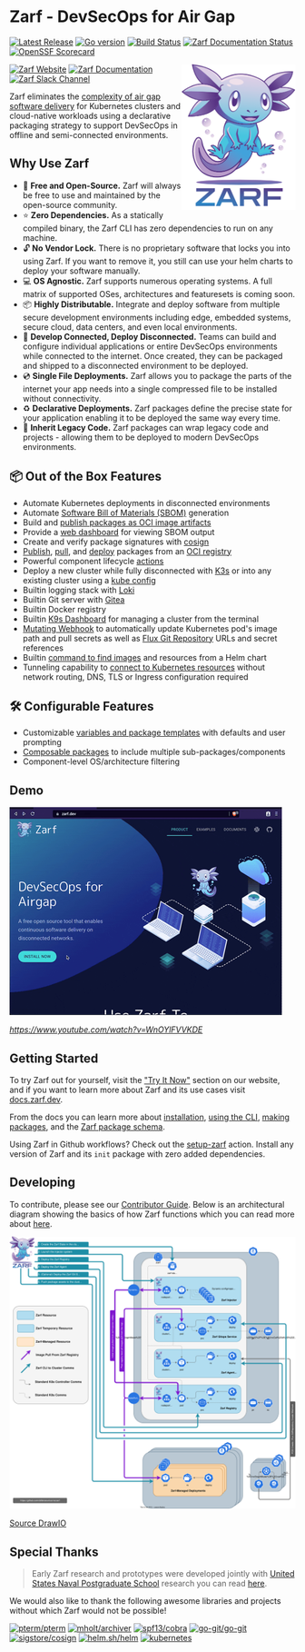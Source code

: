 # Zarf - DevSecOps for Air Gap

[![Latest Release](https://img.shields.io/github/v/release/defenseunicorns/zarf)](https://github.com/defenseunicorns/zarf/releases)
[![Go version](https://img.shields.io/github/go-mod/go-version/defenseunicorns/zarf?filename=go.mod)](https://go.dev/)
[![Build Status](https://img.shields.io/github/actions/workflow/status/defenseunicorns/zarf/release.yml)](https://github.com/defenseunicorns/zarf/actions/workflows/release.yml)
[![Zarf Documentation Status](https://api.netlify.com/api/v1/badges/fe846ae4-25fb-4274-9968-90782640ee9f/deploy-status)](https://app.netlify.com/sites/zarf-docs/deploys)
[![OpenSSF Scorecard](https://api.securityscorecards.dev/projects/github.com/defenseunicorns/zarf/badge)](https://api.securityscorecards.dev/projects/github.com/defenseunicorns/zarf)

<img align="right" alt="zarf logo" src=".images/zarf-logo.png"  height="256" />

[![Zarf Website](https://img.shields.io/badge/web-zarf.dev-6d87c3)](https://zarf.dev/)
[![Zarf Documentation](https://img.shields.io/badge/docs-docs.zarf.dev-775ba1)](https://docs.zarf.dev/)
[![Zarf Slack Channel](https://img.shields.io/badge/k8s%20slack-zarf-40a3dd)](https://kubernetes.slack.com/archives/C03B6BJAUJ3)

Zarf eliminates the [complexity of air gap software delivery](https://www.itopstimes.com/contain/air-gap-kubernetes-considerations-for-running-cloud-native-applications-without-the-cloud/) for Kubernetes clusters and cloud-native workloads using a declarative packaging strategy to support DevSecOps in offline and semi-connected environments.

## Why Use Zarf 

- 💸 **Free and Open-Source.** Zarf will always be free to use and maintained by the open-source community.
- ⭐️ **Zero Dependencies.** As a statically compiled binary, the Zarf CLI has zero dependencies to run on any machine. 
- 🔓 **No Vendor Lock.** There is no proprietary software that locks you into using Zarf. If you want to remove it, you still can use your helm charts to deploy your software manually.
- 💻 **OS Agnostic.** Zarf supports numerous operating systems. A full matrix of supported OSes, architectures and featuresets is coming soon.
- 📦 **Highly Distributable.** Integrate and deploy software from multiple secure development environments including edge, embedded systems, secure cloud, data centers, and even local environments.
- 🚀 **Develop Connected, Deploy Disconnected.** Teams can build and configure individual applications or entire DevSecOps environments while connected to the internet. Once created, they can be packaged and shipped to a disconnected environment to be deployed.
- 💿 **Single File Deployments.** Zarf allows you to package the parts of the internet your app needs into a single compressed file to be installed without connectivity.
- ♻️ **Declarative Deployments.** Zarf packages define the precise state for your application enabling it to be deployed the same way every time.
- 🦖 **Inherit Legacy Code.** Zarf packages can wrap legacy code and projects - allowing them to be deployed to modern DevSecOps environments.

## 📦 Out of the Box Features

- Automate Kubernetes deployments in disconnected environments
- Automate [Software Bill of Materials (SBOM)](https://docs.zarf.dev/docs/create-a-zarf-package/package-sboms) generation
- Build and [publish packages as OCI image artifacts](https://docs.zarf.dev/docs/zarf-tutorials/publish-and-deploy)
- Provide a [web dashboard](https://docs.zarf.dev/docs/deploy-a-zarf-package/view-sboms) for viewing SBOM output
- Create and verify package signatures with [cosign](https://github.com/sigstore/cosign)
- [Publish](https://docs.zarf.dev/docs/the-zarf-cli/cli-commands/zarf_package_publish), [pull](https://docs.zarf.dev/docs/the-zarf-cli/cli-commands/zarf_package_pull), and [deploy](https://docs.zarf.dev/docs/the-zarf-cli/cli-commands/zarf_package_deploy) packages from an [OCI registry](https://opencontainers.org/)
- Powerful component lifecycle [actions](https://docs.zarf.dev/docs/create-a-zarf-package/component-actions)
- Deploy a new cluster while fully disconnected with [K3s](https://k3s.io/) or into any existing cluster using a [kube config](https://kubernetes.io/docs/concepts/configuration/organize-cluster-access-kubeconfig/)
- Builtin logging stack with [Loki](https://grafana.com/oss/loki/)
- Builtin Git server with [Gitea](https://gitea.io/en-us/)
- Builtin Docker registry
- Builtin [K9s Dashboard](https://k9scli.io/) for managing a cluster from the terminal
- [Mutating Webhook](adr/0005-mutating-webhook.md) to automatically update Kubernetes pod's image path and pull secrets as well as [Flux Git Repository](https://fluxcd.io/docs/components/source/gitrepositories/) URLs and secret references
- Builtin [command to find images](https://docs.zarf.dev/docs/the-zarf-cli/cli-commands/zarf_prepare_find-images) and resources from a Helm chart
- Tunneling capability to [connect to Kubernetes resources](https://docs.zarf.dev/docs/the-zarf-cli/cli-commands/zarf_connect) without network routing, DNS, TLS or Ingress configuration required

## 🛠️ Configurable Features

- Customizable [variables and package templates](https://docs.zarf.dev/examples/variables/) with defaults and user prompting
- [Composable packages](https://docs.zarf.dev/docs/create-a-zarf-package/zarf-components#composing-package-components) to include multiple sub-packages/components
- Component-level OS/architecture filtering

## Demo

[![preview](.images/zarf-v0.21-preview.gif)](https://www.youtube.com/watch?v=WnOYlFVVKDE)

_<https://www.youtube.com/watch?v=WnOYlFVVKDE>_

## Getting Started

To try Zarf out for yourself, visit the ["Try It Now"](https://zarf.dev/install) section on our website, and if you want to learn more about Zarf and its use cases visit [docs.zarf.dev](https://docs.zarf.dev/docs/zarf-overview).

From the docs you can learn more about [installation](https://docs.zarf.dev/docs/getting-started/#installing-zarf), [using the CLI](https://docs.zarf.dev/docs/the-zarf-cli/), [making packages](https://docs.zarf.dev/docs/create-a-zarf-package/zarf-packages/), and the [Zarf package schema](https://docs.zarf.dev/docs/create-a-zarf-package/zarf-schema).

Using Zarf in Github workflows? Check out the [setup-zarf](https://github.com/defenseunicorns/setup-zarf) action. Install any version of Zarf and its `init` package with zero added dependencies.

## Developing

To contribute, please see our [Contributor Guide](https://docs.zarf.dev/docs/contribute-to-zarf/contributor-guide).  Below is an architectural diagram showing the basics of how Zarf functions which you can read more about [here](https://docs.zarf.dev/docs/contribute-to-zarf/nerd-notes).

![Architecture Diagram](./docs/.images/architecture.drawio.svg)

[Source DrawIO](docs/.images/architecture.drawio.svg)

## Special Thanks

> Early Zarf research and prototypes were developed jointly with [United States Naval Postgraduate School](https://nps.edu/) research you can read [here](https://calhoun.nps.edu/handle/10945/68688).

We would also like to thank the following awesome libraries and projects without which Zarf would not be possible!

[![pterm/pterm](https://img.shields.io/badge/pterm%2Fpterm-007d9c?logo=go&logoColor=white)](https://github.com/pterm/pterm)
[![mholt/archiver](https://img.shields.io/badge/mholt%2Farchiver-007d9c?logo=go&logoColor=white)](https://github.com/mholt/archiver)
[![spf13/cobra](https://img.shields.io/badge/spf13%2Fcobra-007d9c?logo=go&logoColor=white)](https://github.com/spf13/cobra)
[![go-git/go-git](https://img.shields.io/badge/go--git%2Fgo--git-007d9c?logo=go&logoColor=white)](https://github.com/go-git/go-git)
[![sigstore/cosign](https://img.shields.io/badge/sigstore%2Fcosign-2a1e71?logo=linuxfoundation&logoColor=white)](https://github.com/sigstore/cosign)
[![helm.sh/helm](https://img.shields.io/badge/helm.sh%2Fhelm-0f1689?logo=helm&logoColor=white)](https://github.com/helm/helm)
[![kubernetes](https://img.shields.io/badge/kubernetes-316ce6?logo=kubernetes&logoColor=white)](https://github.com/kubernetes)
